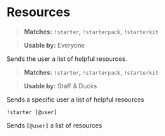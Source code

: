 # Resources

> **Matches:** `!starter`, `!starterpack`, `!starterkit`

> **Usable by:** Everyone

Sends the user a list of helpful resources.

> **Matches:** `!starter`, `!starterpack`, `!starterkit`

> **Usable by:** Staff & Ducks
 
Sends a specific user a list of helpful resources

```
!starter [@user]
```
Sends `[@user]` a list of resources
